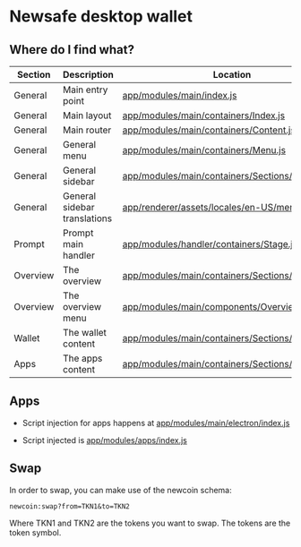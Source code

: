 # Newsafe desktop wallet

## Where do I find what?

| Section  | Description                  | Location                                                                                                  |
| -------- | ---------------------------- | --------------------------------------------------------------------------------------------------------- |
| General  | Main entry point             | [app/modules/main/index.js](app/modules/main/index.js)                                                    |
| General  | Main layout                  | [app/modules/main/containers/Index.js](app/modules/main/containers/Index.js)                              |
| General  | Main router                  | [app/modules/main/containers/Content.js](app/modules/main/containers/Content.js)                          |
| General  | General menu                 | [app/modules/main/containers/Menu.js](app/modules/main/containers/Menu.js)                                |
| General  | General sidebar              | [app/modules/main/containers/Sections/General.js](app/modules/main/containers/Sidebar.js)                 |
| General  | General sidebar translations | [app/renderer/assets/locales/en-US/menu.json](app/renderer/assets/locales/en-US/menu.json)                |
| Prompt   | Prompt main handler          | [app/modules/handler/containers/Stage.js](app/modules/handler/containers/Stage.js)                        |
| Overview | The overview                 | [app/modules/main/containers/Sections/Overview.js](app/modules/main/containers/Sections/Overview.js)      |
| Overview | The overview menu            | [app/modules/main/components/Overview/Menu.js](app/modules/main/components/Overview/Menu.js)              |
| Wallet   | The wallet content           | [app/modules/main/containers/Sections/Wallet.js](app/modules/main/containers/Sections/Wallet/Transfer.js) |
| Apps     | The apps content             | [app/modules/main/containers/Sections/Apps.js](app/modules/main/containers/Sections/Apps.js)              |

## Apps

- Script injection for apps happens at [app/modules/main/electron/index.js](app/modules/main/electron/index.js)

- Script injected is [app/modules/apps/index.js](app/modules/apps/index.js)

## Swap

In order to swap, you can make use of the newcoin schema:

```
newcoin:swap?from=TKN1&to=TKN2

```

Where TKN1 and TKN2 are the tokens you want to swap. The tokens are the token symbol.
